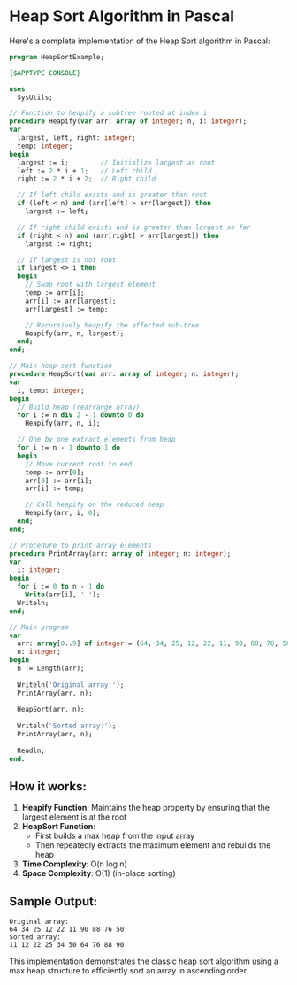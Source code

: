 # Heap Sort Algorithm in Pascal

Here's a complete implementation of the Heap Sort algorithm in Pascal:

```pascal
program HeapSortExample;

{$APPTYPE CONSOLE}

uses
  SysUtils;

// Function to heapify a subtree rooted at index i
procedure Heapify(var arr: array of integer; n, i: integer);
var
  largest, left, right: integer;
  temp: integer;
begin
  largest := i;        // Initialize largest as root
  left := 2 * i + 1;   // Left child
  right := 2 * i + 2;  // Right child

  // If left child exists and is greater than root
  if (left < n) and (arr[left] > arr[largest]) then
    largest := left;

  // If right child exists and is greater than largest so far
  if (right < n) and (arr[right] > arr[largest]) then
    largest := right;

  // If largest is not root
  if largest <> i then
  begin
    // Swap root with largest element
    temp := arr[i];
    arr[i] := arr[largest];
    arr[largest] := temp;

    // Recursively heapify the affected sub-tree
    Heapify(arr, n, largest);
  end;
end;

// Main heap sort function
procedure HeapSort(var arr: array of integer; n: integer);
var
  i, temp: integer;
begin
  // Build heap (rearrange array)
  for i := n div 2 - 1 downto 0 do
    Heapify(arr, n, i);

  // One by one extract elements from heap
  for i := n - 1 downto 1 do
  begin
    // Move current root to end
    temp := arr[0];
    arr[0] := arr[i];
    arr[i] := temp;

    // Call heapify on the reduced heap
    Heapify(arr, i, 0);
  end;
end;

// Procedure to print array elements
procedure PrintArray(arr: array of integer; n: integer);
var
  i: integer;
begin
  for i := 0 to n - 1 do
    Write(arr[i], ' ');
  Writeln;
end;

// Main program
var
  arr: array[0..9] of integer = (64, 34, 25, 12, 22, 11, 90, 88, 76, 50);
  n: integer;
begin
  n := Length(arr);
  
  Writeln('Original array:');
  PrintArray(arr, n);
  
  HeapSort(arr, n);
  
  Writeln('Sorted array:');
  PrintArray(arr, n);
  
  Readln;
end.
```

## How it works:

1. **Heapify Function**: Maintains the heap property by ensuring that the largest element is at the root
2. **HeapSort Function**: 
   - First builds a max heap from the input array
   - Then repeatedly extracts the maximum element and rebuilds the heap
3. **Time Complexity**: O(n log n)
4. **Space Complexity**: O(1) (in-place sorting)

## Sample Output:
```
Original array:
64 34 25 12 22 11 90 88 76 50 
Sorted array:
11 12 22 25 34 50 64 76 88 90 
```

This implementation demonstrates the classic heap sort algorithm using a max heap structure to efficiently sort an array in ascending order.

